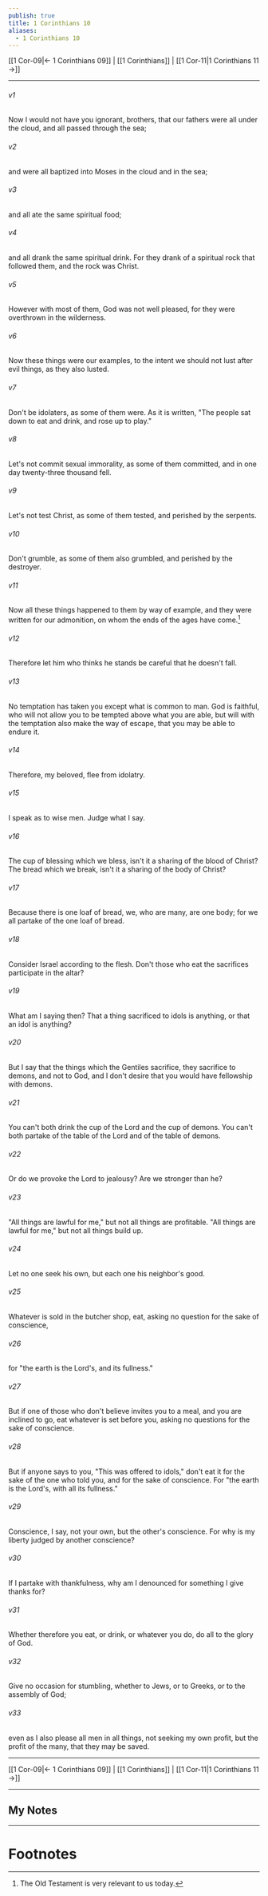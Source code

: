 ```yaml
---
publish: true
title: 1 Corinthians 10
aliases:
  - 1 Corinthians 10
---
```


[[1 Cor-09|← 1 Corinthians 09]] | [[1 Corinthians]] | [[1 Cor-11|1 Corinthians 11 →]]
***



###### v1 
Now I would not have you ignorant, brothers, that our fathers were all under the cloud, and all passed through the sea; 

###### v2 
and were all baptized into Moses in the cloud and in the sea; 

###### v3 
and all ate the same spiritual food; 

###### v4 
and all drank the same spiritual drink. For they drank of a spiritual rock that followed them, and the rock was Christ. 

###### v5 
However with most of them, God was not well pleased, for they were overthrown in the wilderness. 

###### v6 
Now these things were our examples, to the intent we should not lust after evil things, as they also lusted. 

###### v7 
Don't be idolaters, as some of them were. As it is written, "The people sat down to eat and drink, and rose up to play." 

###### v8 
Let's not commit sexual immorality, as some of them committed, and in one day twenty-three thousand fell. 

###### v9 
Let's not test Christ, as some of them tested, and perished by the serpents. 

###### v10 
Don't grumble, as some of them also grumbled, and perished by the destroyer. 

###### v11 
Now all these things happened to them by way of example, and they were written for our admonition, on whom the ends of the ages have come.[^1]

###### v12 
Therefore let him who thinks he stands be careful that he doesn't fall. 

###### v13 
No temptation has taken you except what is common to man. God is faithful, who will not allow you to be tempted above what you are able, but will with the temptation also make the way of escape, that you may be able to endure it. 

###### v14 
Therefore, my beloved, flee from idolatry. 

###### v15 
I speak as to wise men. Judge what I say. 

###### v16 
The cup of blessing which we bless, isn't it a sharing of the blood of Christ? The bread which we break, isn't it a sharing of the body of Christ? 

###### v17 
Because there is one loaf of bread, we, who are many, are one body; for we all partake of the one loaf of bread. 

###### v18 
Consider Israel according to the flesh. Don't those who eat the sacrifices participate in the altar? 

###### v19 
What am I saying then? That a thing sacrificed to idols is anything, or that an idol is anything? 

###### v20 
But I say that the things which the Gentiles sacrifice, they sacrifice to demons, and not to God, and I don't desire that you would have fellowship with demons. 

###### v21 
You can't both drink the cup of the Lord and the cup of demons. You can't both partake of the table of the Lord and of the table of demons. 

###### v22 
Or do we provoke the Lord to jealousy? Are we stronger than he? 

###### v23 
"All things are lawful for me," but not all things are profitable. "All things are lawful for me," but not all things build up. 

###### v24 
Let no one seek his own, but each one his neighbor's good. 

###### v25 
Whatever is sold in the butcher shop, eat, asking no question for the sake of conscience, 

###### v26 
for "the earth is the Lord's, and its fullness." 

###### v27 
But if one of those who don't believe invites you to a meal, and you are inclined to go, eat whatever is set before you, asking no questions for the sake of conscience. 

###### v28 
But if anyone says to you, "This was offered to idols," don't eat it for the sake of the one who told you, and for the sake of conscience. For "the earth is the Lord's, with all its fullness." 

###### v29 
Conscience, I say, not your own, but the other's conscience. For why is my liberty judged by another conscience? 

###### v30 
If I partake with thankfulness, why am I denounced for something I give thanks for? 

###### v31 
Whether therefore you eat, or drink, or whatever you do, do all to the glory of God. 

###### v32 
Give no occasion for stumbling, whether to Jews, or to Greeks, or to the assembly of God; 

###### v33 
even as I also please all men in all things, not seeking my own profit, but the profit of the many, that they may be saved.

***
[[1 Cor-09|← 1 Corinthians 09]] | [[1 Corinthians]] | [[1 Cor-11|1 Corinthians 11 →]]

---
## My Notes

---
# Footnotes

[^1]: The Old Testament is very relevant to us today. 